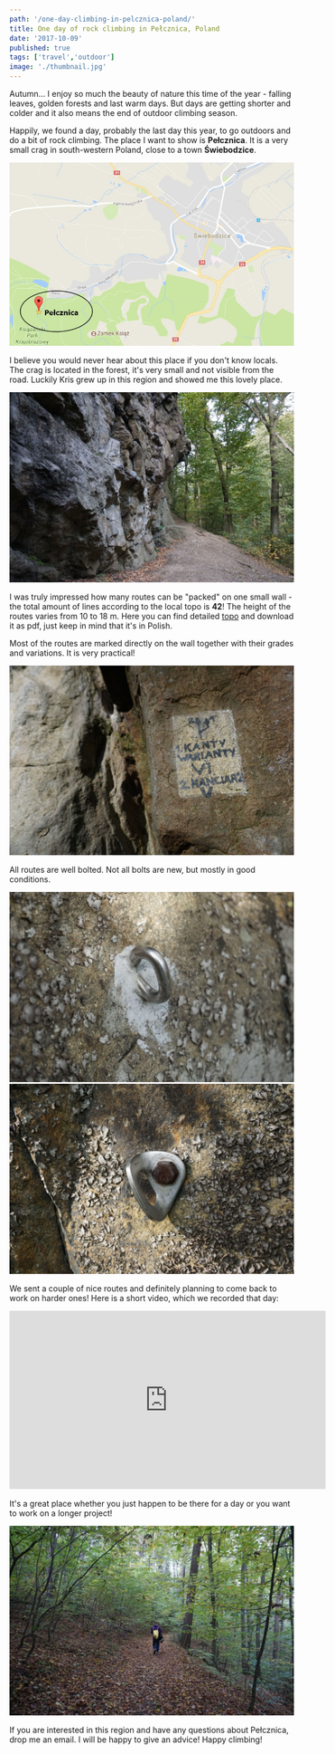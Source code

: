 ```yaml
---
path: '/one-day-climbing-in-pelcznica-poland/'
title: One day of rock climbing in Pełcznica, Poland
date: '2017-10-09'
published: true
tags: ['travel','outdoor']
image: './thumbnail.jpg'
---
```


Autumn... I enjoy so much the beauty of nature this time of the year - falling leaves, golden forests and last warm days. But days are getting shorter and colder and it also means the end of outdoor climbing season.

Happily, we found a day, probably the last day this year, to go outdoors and do a bit of rock climbing. The place I want to show is **Pełcznica**. It is a very small crag in south-western Poland, close to a town **Świebodzice**.

<img alt="map" src="./01.jpg" title="Coordinates: N 50° 50' 47.18'' , E 16° 16' 45.80''"/>

I believe you would never hear about this place if you don't know locals. The crag is located in the forest, it's very small and not visible from the road. Luckily Kris grew up in this region and showed me this lovely place.

![wall](./02.JPG)

I was truly impressed how many routes can be "packed" on one small wall - the total amount of lines according to the local topo is **42**! The height of the routes varies from 10 to 18 m. Here you can find detailed [topo](http://topo.portalgorski.pl/Pe%C5%82cznica,Pe%C5%82cznica,Pog%C3%B3rze-Sudeckie,Sudety,skala,752) and download it as pdf, just keep in mind that it's in Polish.

Most of the routes are marked directly on the wall together with their grades and variations. It is very practical!

![route](./03.JPG)

All routes are well bolted. Not all bolts are new, but mostly in good conditions.

<div class="grid grid--outside">
    <div class="grid__item">
        <img alt="bolt" src="./04.JPG" />
    </div>
    <div class="grid__item">
        <img alt="bolt" src="./05.JPG" />
    </div>
</div>

We sent a couple of nice routes and definitely planning to come back to work on harder ones! Here is a short video, which we recorded that day:

<iframe width="560" height="315" src="https://www.youtube.com/embed/KMI3booWzB0" frameborder="0" allow="autoplay; encrypted-media" allowfullscreen></iframe>

It's a great place whether you just happen to be there for a day or you want to work on a longer project!

![way](./06.JPG)

If you are interested in this region and have any questions about Pełcznica, drop me an email. I will be happy to give an advice! Happy climbing!
